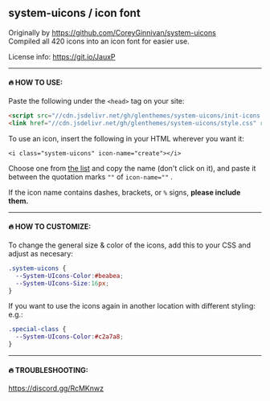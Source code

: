 ## system-uicons / icon font

Originally by https://github.com/CoreyGinnivan/system-uicons  
Compiled all 420 icons into an icon font for easier use.

License info: https://git.io/JauxP

---

#### 🔥 HOW TO USE:

Paste the following under the `<head>` tag on your site:
```html
<script src="//cdn.jsdelivr.net/gh/glenthemes/system-uicons/init-icons.js"></script>
<link href="//cdn.jsdelivr.net/gh/glenthemes/system-uicons/style.css" rel="stylesheet">
```

To use an icon, insert the following in your HTML wherever you want it:
```
<i class="system-uicons" icon-name="create"></i>
```

Choose one from [the list](https://systemuicons.com/) and copy the name (don't click on it), and paste it between the quotation marks `""` of `icon-name=""`
.

If the icon name contains dashes, brackets, or `%` signs, **please include them.**

---

#### 🔥 HOW TO CUSTOMIZE:

To change the general size & color of the icons, add this to your CSS and adjust as necesary:
```css
.system-uicons {
  --System-UIcons-Color:#beabea;
  --System-UIcons-Size:16px;
}
```

If you want to use the icons again in another location with different styling:  
e.g.:
```css
.special-class {
  --System-UIcons-Color:#c2a7a8;
}
```
---

#### 🔥 TROUBLESHOOTING:

https://discord.gg/RcMKnwz
